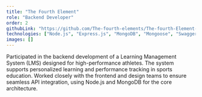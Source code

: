 ```yaml
---
title: "The Fourth Element"
role: "Backend Developer"
order: 2
githubLink: "https://github.com/The-fourth-elements/The-fourth-Element-SERVER"
technologies: ["Node.js", "Express.js", "MongoDB", "Mongoose", "Swagger"]
images: []
---
```


Participated in the backend development of a Learning Management System (LMS) designed for high-performance athletes. The system supports personalized learning and performance tracking in sports education. Worked closely with the frontend and design teams to ensure seamless API integration, using Node.js and MongoDB for the core architecture.
